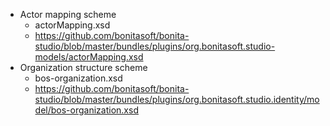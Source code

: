 - Actor mapping scheme
    - actorMapping.xsd
    - https://github.com/bonitasoft/bonita-studio/blob/master/bundles/plugins/org.bonitasoft.studio-models/actorMapping.xsd
- Organization structure scheme
    - bos-organization.xsd
    - https://github.com/bonitasoft/bonita-studio/blob/master/bundles/plugins/org.bonitasoft.studio.identity/model/bos-organization.xsd
